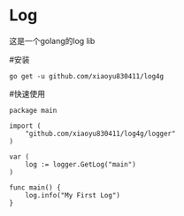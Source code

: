 Log
==========
这是一个golang的log lib

#安装
```shell
go get -u github.com/xiaoyu830411/log4g
```

#快速使用
```golang
package main

import (
	"github.com/xiaoyu830411/log4g/logger"
)

var (
    log := logger.GetLog("main")
)

func main() {
    log.info("My First Log")
}
```
